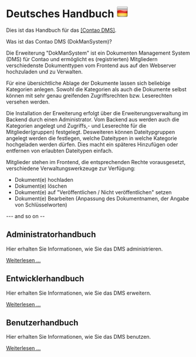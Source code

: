 # Deutsches Handbuch ![DE](../de.png) 

Dies ist das Handbuch für das [[Contao DMS]](https://github.com/ContaoDMS/dms).

Was ist das Contao DMS (DokManSystem)?

Die Erweiterung "DokManSystem" ist ein Dokumenten Management System (DMS) für Contao und ermöglicht es (registrierten) Mitgliedern verschiedenste Dokumenttypen vom Frontend aus auf den Webserver hochzuladen und zu Verwalten.

Für eine übersichtliche Ablage der Dokumente lassen sich beliebige Kategorien anlegen. Sowohl die Kategorien als auch die Dokumente selbst können mit sehr genau greifenden Zugriffsrechten bzw. Leserechten versehen werden.

Die Installation der Erweiterung erfolgt über die Erweiterungsverwaltung im Backend durch einen Administrator. Vom Backend aus werden auch die Kategorien angelegt und Zugriffs,- und Leserechte für die Mitglieder(gruppen) festgelegt. Desweiteren können Dateitypgruppen angelegt werden die festlegen, welche Dateitypen in welche Kategorie hochgeladen werden dürfen. Dies macht ein späteres Hinzufügen oder entfernen von erlaubten Dateitypen einfach.

Mitglieder stehen im Frontend, die entsprechenden Rechte vorausgesetzt, verschiedene Verwaltungswerkzeuge zur Verfügung:

- Dokument(e) hochladen
- Dokument(e) löschen
- Dokument(e) auf "Veröffentlichen / Nicht veröffentlichen" setzen
- Dokument(e) Bearbeiten (Anpassung des Dokumentnamen, der Angabe von Schlüsselworten)

--- and so on --

## Administratorhandbuch

Hier erhalten Sie Informationen, wie Sie das DMS administrieren.

[Weiterlesen ...](admin)

## Entwicklerhandbuch

Hier erhalten Sie Informationen, wie Sie das DMS erweitern.

[Weiterlesen ...](developer)

## Benutzerhandbuch

Hier erhalten Sie Informationen, wie Sie das DMS benutzen.

[Weiterlesen ...](user)
